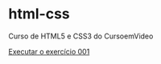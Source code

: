 # html-css
 Curso de HTML5 e CSS3 do CursoemVideo

<a href="https://franciscolaercio.github.io/html-css/exercicios/ex001/index.html">Executar o exercício 001</a>